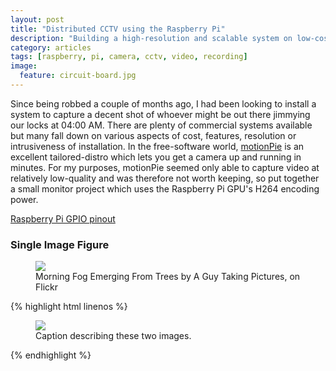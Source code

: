 ```yaml
---
layout: post
title: "Distributed CCTV using the Raspberry Pi"
description: "Building a high-resolution and scalable system on low-cost hardware."
category: articles
tags: [raspberry, pi, camera, cctv, video, recording]
image:
  feature: circuit-board.jpg
---
```


Since being robbed a couple of months ago, I had been looking to install a system to capture a decent shot of whoever might be out there jimmying our locks at 04:00 AM.  There are plenty of commercial systems available but many fall down on various aspects of cost, features, resolution or intrusiveness of installation.  In the free-software world, [motionPie](https://github.com/ccrisan/motionPie) is an excellent tailored-distro which lets you get a camera up and running in minutes.  For my purposes, motionPie seemed only able to capture video at relatively low-quality and was therefore not worth keeping, so put together a small monitor project which uses the Raspberry Pi GPU's H264 encoding power.



[Raspberry Pi GPIO pinout](http://pi.gadgetoid.com/pinout)




### Single Image Figure

<figure>
	<img src="http://farm9.staticflickr.com/8426/7758832526_cc8f681e48_c.jpg">
	<figcaption>Morning Fog Emerging From Trees by A Guy Taking Pictures, on Flickr</figcaption>
</figure>

{% highlight html linenos %}
<figure>
	<img src="/images/image-filename-1.jpg">
	<figcaption>Caption describing these two images.</figcaption>
</figure>
{% endhighlight %}
